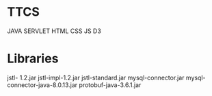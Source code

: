 # TTCS
JAVA SERVLET 
HTML CSS JS D3
# Libraries
jstl- 1.2.jar
jstl-impl-1.2.jar
jstl-standard.jar
mysql-connector.jar
mysql-connector-java-8.0.13.jar
protobuf-java-3.6.1.jar
